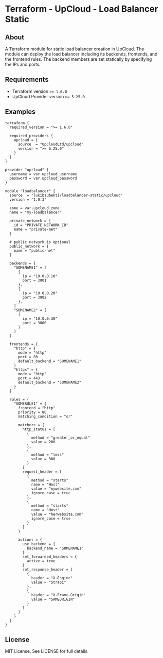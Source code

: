 # Terraform - UpCloud - Load Balancer Static


## About
A Terraform module for static load balancer creation in UpCloud.
The module can deploy the load balancer including its backends, frontends, and the frontend rules.
The backend members are set statically by specifying the IPs and ports.


## Requirements
- Terraform version `>= 1.6.0`
- UpCloud Provider version `>= 5.25.0`


## Examples

```hcl
terraform {
  required_version = ">= 1.6.0"

  required_providers {
    upcloud = {
      source  = "UpCloudLtd/upcloud"
      version = ">= 5.25.0"
    }
  }
}

provider "upcloud" {
  username = var.upcloud_username
  password = var.upcloud_password
}
                                        
module "loadbalancer" {
  source  = "lukibsubekti/loadbalancer-static/upcloud"
  version = "1.0.3"

  zone = var.upcloud_zone
  name = "my-loadbalancer"

  private_network = {
    id = "PRIVATE_NETWORK_ID"
    name = "private-net"
  }

  # public network is optional
  public_network = {
    name = "public-net"
  }

  backends = {
    "SOMENAME1" = [
      {
        ip = "10.0.0.10"
        port = 3001
      },
      {
        ip = "10.0.0.20"
        port = 3002
      },
    ]
    "SOMENAME2" = [
      {
        ip = "10.0.0.30"
        port = 3000
      }
    ]
  }

  frontends = {
    "http" = {
      mode = "http"
      port = 80
      default_backend = "SOMENAME1"
    }
    "https" = {
      mode = "http"
      port = 443
      default_backend = "SOMENAME2"
    }
  }

  rules = {
    "SOMERULE1" = {
      frontend = "http"
      priority = 80
      matching_condition = "or"

      matchers = {
        http_status = [
          {
            method = "greater_or_equal"
            value = 200
          },
          {
            method = "less"
            value = 300
          }
        ]
        request_header = [
          {
            method = "starts"
            name = "Host"
            value = "mywebsite.com"
            ignore_case = true
          },
          {
            method = "starts"
            name = "Host"
            value = "herwebsite.com"
            ignore_case = true
          }
        ]
      }

      actions = {
        use_backend = {
          backend_name = "SOMENAME1"
        }
        set_forwarded_headers = {
          active = true
        }
        set_response_header = [
          {
            header = "X-Engine"
            value = "Strapi"
          },
          {
            header = "X-Frame-Origin"
            value = "SAMEORIGIN"
          }
        ]
      }
    }
  }
}
```

## License

MIT License. See LICENSE for full details.